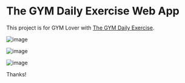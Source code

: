 # The GYM Daily Exercise Web App

This project is for GYM Lover with [The GYM Daily Exercise]("URL").


![image](https://github.com/Rupakrajput19/gym-exercise-app/assets/95040772/d4794b04-c8a3-40d0-8194-cb63656d5544)

![image](https://github.com/Rupakrajput19/gym-exercise-app/assets/95040772/f80ad064-d2af-42c2-b9b5-0d43b25de695)

![image](https://github.com/Rupakrajput19/gym-exercise-app/assets/95040772/c4770ba7-2fd2-44c8-b20a-acb780d9b2bf)


Thanks!
